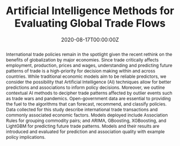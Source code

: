 ---
abstract: International trade policies remain in the spotlight given the recent rethink on the benefits of globalization by major economies. Since trade critically affects employment, production, prices and wages, understanding and predicting future patterns of trade is a high-priority for decision making within and across countries. While traditional economic models aim to be reliable predictors, we consider the possibility that Artificial Intelligence (AI) techniques allow for better predictions and associations to inform policy decisions. Moreover, we outline contextual AI methods to decipher trade patterns affected by outlier events such as trade wars and pandemics. Open-government data are essential to providing the fuel to the algorithms that can forecast, recommend, and classify policies. Data collected for this study describe international trade transactions and commonly associated economic factors. Models deployed include Association Rules for grouping commodity pairs; and ARIMA, GBoosting, XGBoosting, and LightGBM for predicting future trade patterns. Models and their results are introduced and evaluated for prediction and association quality with example policy implications.
authors:
- Feras Batarseh
- Munisamy Gopinath
- anderson
date: "2020-08-17T00:00:00Z"
doi: "https://doi.org/10.17016/IFDP.2020.1296"
featured: true
image:
  caption: "Visualizing countries using trade patterns"
  focal_point: "Left"
  preview_only: false
links: null
projects: null
publication: ""
publication_short: ""
publication_types:
- "3"
publishDate: "2020-08-15T00:00:00Z"
summary: Ensemble machine learning and association rules mining to improve agricultural trade during outlier events.
tags:
- Association Rules
- International Trade
- Ensemble Machine Learning
title: Artificial Intelligence Methods for Evaluating Global Trade Flows
---